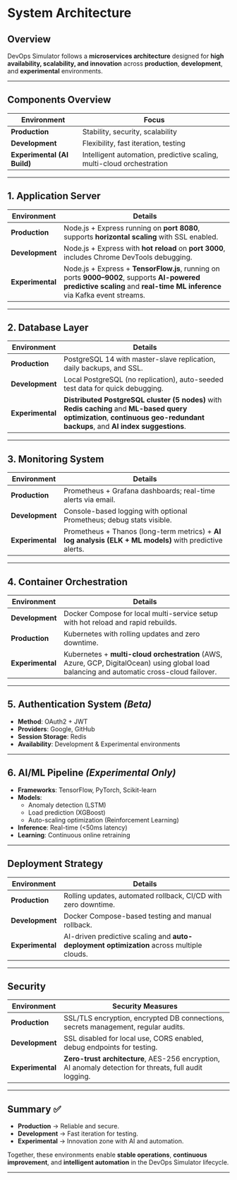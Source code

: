 # System Architecture

## Overview
DevOps Simulator follows a **microservices architecture** designed for **high availability, scalability, and innovation** across **production**, **development**, and **experimental** environments.

---

## Components Overview
| Environment | Focus |
|--------------|--------|
| **Production** | Stability, security, scalability |
| **Development** | Flexibility, fast iteration, testing |
| **Experimental (AI Build)** | Intelligent automation, predictive scaling, multi-cloud orchestration |

---

## 1. Application Server
| Environment | Details |
|--------------|----------|
| **Production** | Node.js + Express running on **port 8080**, supports **horizontal scaling** with SSL enabled. |
| **Development** | Node.js + Express with **hot reload** on **port 3000**, includes Chrome DevTools debugging. |
| **Experimental** | Node.js + Express + **TensorFlow.js**, running on ports **9000–9002**, supports **AI-powered predictive scaling** and **real-time ML inference** via Kafka event streams. |

---

## 2. Database Layer
| Environment | Details |
|--------------|----------|
| **Production** | PostgreSQL 14 with master-slave replication, daily backups, and SSL. |
| **Development** | Local PostgreSQL (no replication), auto-seeded test data for quick debugging. |
| **Experimental** | **Distributed PostgreSQL cluster (5 nodes)** with **Redis caching** and **ML-based query optimization**, **continuous geo-redundant backups**, and **AI index suggestions**. |

---

## 3. Monitoring System
| Environment | Details |
|--------------|----------|
| **Production** | Prometheus + Grafana dashboards; real-time alerts via email. |
| **Development** | Console-based logging with optional Prometheus; debug stats visible. |
| **Experimental** | Prometheus + Thanos (long-term metrics) + **AI log analysis (ELK + ML models)** with predictive alerts. |

---

## 4. Container Orchestration
| Environment | Details |
|--------------|----------|
| **Development** | Docker Compose for local multi-service setup with hot reload and rapid rebuilds. |
| **Production** | Kubernetes with rolling updates and zero downtime. |
| **Experimental** | Kubernetes + **multi-cloud orchestration** (AWS, Azure, GCP, DigitalOcean) using global load balancing and automatic cross-cloud failover. |

---

## 5. Authentication System *(Beta)*
- **Method**: OAuth2 + JWT  
- **Providers**: Google, GitHub  
- **Session Storage**: Redis  
- **Availability**: Development & Experimental environments  

---

## 6. AI/ML Pipeline *(Experimental Only)*
- **Frameworks**: TensorFlow, PyTorch, Scikit-learn  
- **Models**:  
  - Anomaly detection (LSTM)  
  - Load prediction (XGBoost)  
  - Auto-scaling optimization (Reinforcement Learning)  
- **Inference**: Real-time (<50ms latency)  
- **Learning**: Continuous online retraining  

---

## Deployment Strategy
| Environment | Details |
|--------------|----------|
| **Production** | Rolling updates, automated rollback, CI/CD with zero downtime. |
| **Development** | Docker Compose-based testing and manual rollback. |
| **Experimental** | AI-driven predictive scaling and **auto-deployment optimization** across multiple clouds. |

---

## Security
| Environment | Security Measures |
|--------------|-------------------|
| **Production** | SSL/TLS encryption, encrypted DB connections, secrets management, regular audits. |
| **Development** | SSL disabled for local use, CORS enabled, debug endpoints for testing. |
| **Experimental** | **Zero-trust architecture**, AES-256 encryption, AI anomaly detection for threats, full audit logging. |

---

## Summary ✅
- **Production** → Reliable and secure.  
- **Development** → Fast iteration for testing.  
- **Experimental** → Innovation zone with AI and automation.  

Together, these environments enable **stable operations**, **continuous improvement**, and **intelligent automation** in the DevOps Simulator lifecycle.

---

